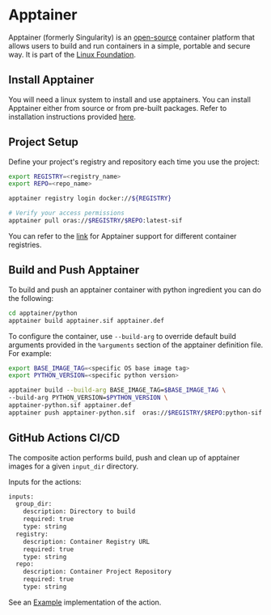 # Apptainer

Apptainer (formerly Singularity) is an [open-source](https://github.com/apptainer/apptainer) container platform that allows users to build and run containers in a simple, portable and secure way. It is part of the [Linux Foundation](https://apptainer.org/news/community-announcement-20211130/).

## Install Apptainer

You will need a linux system to install and use apptainers. You can install Apptainer either from source or from pre-built packages. Refer to installation instructions provided [here](https://apptainer.org/docs/admin/main/installation.html).

## Project Setup

Define your project's registry and repository each time you use the project:

```bash
export REGISTRY=<registry_name>
export REPO=<repo_name>

apptainer registry login docker://${REGISTRY}

# Verify your access permissions
apptainer pull oras://$REGISTRY/$REPO:latest-sif
```

You can refer to the [link](https://apptainer.org/docs/user/latest/docker_and_oci.html#containers-from-other-registries) for
Apptainer support for different container registries.

## Build and Push Apptainer

To build and push an apptainer container with python ingredient you can do the following:

```bash
cd apptainer/python
apptainer build apptainer.sif apptainer.def
```

To configure the container, use `--build-arg` to override default build arguments provided in the `%arguments` section of the apptainer definition file. For example:

```bash
export BASE_IMAGE_TAG=<specific OS base image tag>
export PYTHON_VERSION=<specific python version>

apptainer build --build-arg BASE_IMAGE_TAG=$BASE_IMAGE_TAG \
--build-arg PYTHON_VERSION=$PYTHON_VERSION \
apptainer-python.sif apptainer.def
apptainer push apptainer-python.sif  oras://$REGISTRY/$REPO:python-sif
```

## GitHub Actions CI/CD

The composite action performs build, push and clean up of apptainer images for a given `input_dir` directory. 

Inputs for the actions:

```bash
inputs:
  group_dir:
    description: Directory to build
    required: true
    type: string
  registry:
    description: Container Registry URL
    required: true
    type: string
  repo:
    description: Container Project Repository
    required: true
    type: string
```

See an [Example](../.github/workflows/apptainer-ci.yaml#L62) implementation of the action. 
